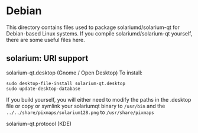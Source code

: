 
Debian
====================
This directory contains files used to package solariumd/solarium-qt
for Debian-based Linux systems. If you compile solariumd/solarium-qt yourself, there are some useful files here.

## solarium: URI support ##


solarium-qt.desktop  (Gnome / Open Desktop)
To install:

	sudo desktop-file-install solarium-qt.desktop
	sudo update-desktop-database

If you build yourself, you will either need to modify the paths in
the .desktop file or copy or symlink your solariumqt binary to `/usr/bin`
and the `../../share/pixmaps/solarium128.png` to `/usr/share/pixmaps`

solarium-qt.protocol (KDE)

